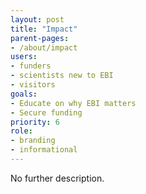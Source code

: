 ```yaml
---
layout: post
title: "Impact"
parent-pages:
- /about/impact
users:
- funders
- scientists new to EBI
- visitors
goals:
- Educate on why EBI matters
- Secure funding
priority: 6
role:
- branding
- informational
---
```


No further description.
